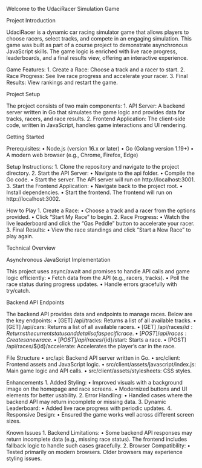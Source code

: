 Welcome to the UdaciRacer Simulation Game

Project Introduction

UdaciRacer is a dynamic car racing simulator game that allows players to choose racers, select tracks, and compete in an engaging simulation. This game was built as part of a course project to demonstrate asynchronous JavaScript skills. The game logic is enriched with live race progress, leaderboards, and a final results view, offering an interactive experience.

Game Features: 1. Create a Race: Choose a track and a racer to start. 2. Race Progress: See live race progress and accelerate your racer. 3. Final Results: View rankings and restart the game.

Project Setup

The project consists of two main components: 1. API Server: A backend server written in Go that simulates the game logic and provides data for tracks, racers, and race results. 2. Frontend Application: The client-side code, written in JavaScript, handles game interactions and UI rendering.

Getting Started

Prerequisites:
• Node.js (version 16.x or later)
• Go (Golang version 1.19+)
• A modern web browser (e.g., Chrome, Firefox, Edge)

Setup Instructions: 1. Clone the repository and navigate to the project directory. 2. Start the API Server:
• Navigate to the api folder.
• Compile the Go code.
• Start the server. The API server will run on http://localhost:3001. 3. Start the Frontend Application:
• Navigate back to the project root.
• Install dependencies.
• Start the frontend. The frontend will run on http://localhost:3002.

How to Play 1. Create a Race:
• Choose a track and a racer from the options provided.
• Click “Start My Race” to begin. 2. Race Progress:
• Watch the live leaderboard and click the “Gas Peddle” button to accelerate your racer. 3. Final Results:
• View the race standings and click “Start a New Race” to play again.

Technical Overview

Asynchronous JavaScript Implementation

This project uses async/await and promises to handle API calls and game logic efficiently:
• Fetch data from the API (e.g., racers, tracks).
• Poll the race status during progress updates.
• Handle errors gracefully with try/catch.

Backend API Endpoints

The backend API provides data and endpoints to manage races. Below are the key endpoints:
• [GET] /api/tracks: Returns a list of all available tracks.
• [GET] /api/cars: Returns a list of all available racers.
• [GET] /api/races/${id}: Returns the current status and details of a specific race.
	•	[POST] /api/races: Creates a new race.
	•	[POST] /api/races/${id}/start: Starts a race.
• [POST] /api/races/${id}/accelerate: Accelerates the player’s car in the race.

File Structure
• src/api: Backend API server written in Go.
• src/client: Frontend assets and JavaScript logic.
• src/client/assets/javascript/index.js: Main game logic and API calls.
• src/client/assets/stylesheets: CSS styles.

Enhancements 1. Added Styling:
• Improved visuals with a background image on the homepage and race screens.
• Modernized buttons and UI elements for better usability. 2. Error Handling:
• Handled cases where the backend API may return incomplete or missing data. 3. Dynamic Leaderboard:
• Added live race progress with periodic updates. 4. Responsive Design:
• Ensured the game works well across different screen sizes.

Known Issues 1. Backend Limitations:
• Some backend API responses may return incomplete data (e.g., missing race status). The frontend includes fallback logic to handle such cases gracefully. 2. Browser Compatibility:
• Tested primarily on modern browsers. Older browsers may experience styling issues.
